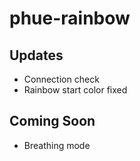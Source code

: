 # phue-rainbow

## Updates
- Connection check
- Rainbow start color fixed

## Coming Soon
- Breathing mode
